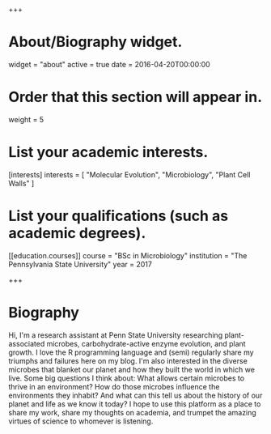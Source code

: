 +++
# About/Biography widget.
widget = "about"
active = true
date = 2016-04-20T00:00:00

# Order that this section will appear in.
weight = 5

# List your academic interests.
[interests]
  interests = [
    "Molecular Evolution",
    "Microbiology",
    "Plant Cell Walls"
  ]

# List your qualifications (such as academic degrees).
[[education.courses]]
  course = "BSc in Microbiology"
  institution = "The Pennsylvania State University"
  year = 2017
 
+++

# Biography

Hi, I'm a research assistant at Penn State University researching plant-associated microbes, carbohydrate-active enzyme evolution, and plant growth. I love the R programming language and (semi) regularly share my triumphs and failures here on my blog. I'm also interested in the diverse microbes that blanket our planet and how they built the world in which we live. Some big questions I think about: What allows certain microbes to thrive in an environment? How do those microbes influence the environments they inhabit? And what can this tell us about the history of our planet and life as we know it today? I hope to use this platform as a place to share my work, share my thoughts on academia, and trumpet the amazing virtues of science to whomever is listening. 
